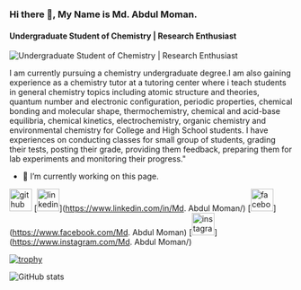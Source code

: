 ### Hi there 👋, My Name is Md. Abdul Moman.
#### Undergraduate Student of Chemistry | Research Enthusiast
![Undergraduate Student of Chemistry | Research Enthusiast](https://www.linkedin.com/in/md-abdul-moman/overlay/background-image/)

I am currently pursuing a chemistry undergraduate degree.I am also gaining experience as a chemistry tutor at a tutoring center where i teach students in general chemistry topics including atomic structure and theories, quantum number and electronic configuration, periodic properties, chemical bonding and molecular shape, thermochemistry, chemical and acid-base equilibria, chemical kinetics, electrochemistry, organic chemistry and environmental chemistry for College and High School students. I have experiences on conducting classes for small group of students, grading their tests, posting their grade, providing them feedback, preparing them for lab experiments and monitoring their progress."


- 🔭 I’m currently working on this page. 


[<img src='https://cdn.jsdelivr.net/npm/simple-icons@3.0.1/icons/github.svg' alt='github' height='40'>](https://github.com/Md-AbdulMoman)  [<img src='https://cdn.jsdelivr.net/npm/simple-icons@3.0.1/icons/linkedin.svg' alt='linkedin' height='40'>](https://www.linkedin.com/in/Md. Abdul Moman/)  [<img src='https://cdn.jsdelivr.net/npm/simple-icons@3.0.1/icons/facebook.svg' alt='facebook' height='40'>](https://www.facebook.com/Md. Abdul Moman)  [<img src='https://cdn.jsdelivr.net/npm/simple-icons@3.0.1/icons/instagram.svg' alt='instagram' height='40'>](https://www.instagram.com/Md. Abdul Moman/)  

[![trophy](https://github-profile-trophy.vercel.app/?username=Md-AbdulMoman)](https://github.com/ryo-ma/github-profile-trophy)

![GitHub stats](https://github-readme-stats.vercel.app/api?username=Md-AbdulMoman&show_icons=true)  


